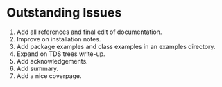 # Outstanding Issues
1.  Add all references and final edit of documentation.
2. Improve on installation notes.
3. Add package examples and class examples in an examples directory.
4. Expand on TDS trees write-up.
5. Add acknowledgements.
6. Add summary.
7. Add a nice coverpage.


